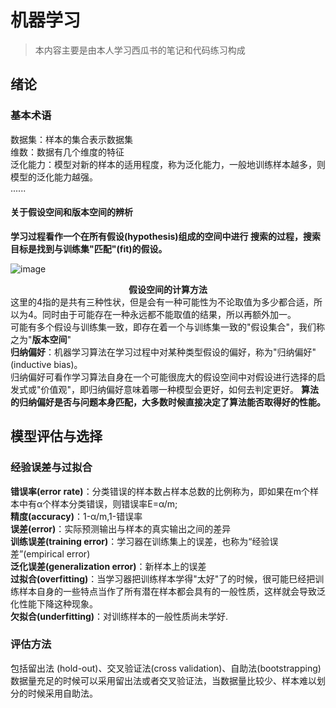 # 机器学习
>
>本内容主要是由本人学习西瓜书的笔记和代码练习构成
## 绪论
### 基本术语
数据集：样本的集合表示数据集  
维数：数据有几个维度的特征  
泛化能力：模型对新的样本的适用程度，称为泛化能力，一般地训练样本越多，则模型的泛化能力越强。  
......  
#### 关于假设空间和版本空间的辨析
**学习过程看作一个在所有假设(hypothesis)组成的空间中进行
搜索的过程，搜索目标是找到与训练集"匹配"(fit)的假设。**  

![image](https://github.com/whisper-la/machine-learning/assets/131673492/d0bdb4b0-af25-4322-8ed3-ffc99d8d6d47)
**<center>假设空间的计算方法</center>**
这里的4指的是共有三种性状，但是会有一种可能性为不论取值为多少都合适，所以为4。同时由于可能存在一种永远都不能取值的结果，所以再额外加一。  
可能有多个假设与训练集一致，即存在着一个与训练集一致的"假设集合"，我们称之为"**版本空间**"  
**归纳偏好**：机器学习算法在学习过程中对某种类型假设的偏好，称为"归纳偏好" (inductive bias)。  
归纳偏好可看作学习算法自身在一个可能很庞大的假设空间中对假设进行选择的启发式或"价值观"，即归纳偏好意味着哪一种模型会更好，如何去判定更好。
**算法的归纳偏好是否与问题本身匹配，大多数时候直接决定了算法能否取得好的性能。**
## 模型评估与选择
### 经验误差与过拟合
**错误率(error rate)**：分类错误的样本数占样本总数的比例称为，即如果在m个样本中有α个样本分类错误，则错误率E=α/m;  
**精度(accuracy)**：1-α/m,1-错误率  
**误差(error)**：实际预测输出与样本的真实输出之间的差异  
**训练误差(training error)**：学习器在训练集上的误差，也称为“经验误差”(empirical error)  
**泛化误差(generalization error)**：新样本上的误差  
**过拟合(overfitting)**：当学习器把训练样本学得"太好"了的时候，很可能巳经把训练样本自身的一些特点当作了所有潜在样本都会具有的一般性质，这样就会导致泛化性能下降这种现象。  
**欠拟合(underfitting)**：对训练样本的一般性质尚未学好.  
### 评估方法  
包括留出法 (hold-out)、交叉验证法(cross validation)、自助法(bootstrapping)
数据量充足的时候可以采用留出法或者交叉验证法，当数据量比较少、样本难以划分的时候采用自助法。  
